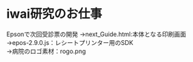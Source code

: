 # iwai研究のお仕事
Epsonで次回受診票の開発
→next_Guide.html:本体となる印刷画面</br>
→epos-2.9.0.js：レシートプリンター用のSDK</br>
→病院のロゴ素材：rogo.png
